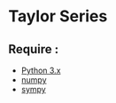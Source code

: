 # Taylor Series
## Require : 
* [Python 3.x](https://www.python.org/downloads/) 
* [numpy](https://numpy.org/)
* [sympy](https://www.sympy.org/)
